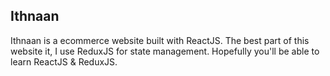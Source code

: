 ## Ithnaan

Ithnaan is a ecommerce website built with ReactJS. The best part of this website it, I use ReduxJS for state management. Hopefully you'll be able to learn ReactJS & ReduxJS.